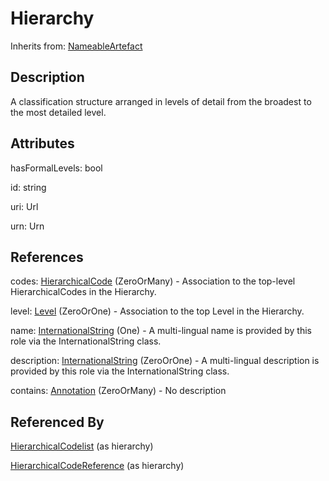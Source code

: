 
# Hierarchy

Inherits from: [NameableArtefact](../Base/NameableArtefact.md)



## Description

A classification structure arranged in levels of detail from the broadest to the most detailed level.


## Attributes

hasFormalLevels: bool

id: string

uri: Url

urn: Urn



## References

codes: [HierarchicalCode](HierarchicalCode.md) (ZeroOrMany) - Association to the top-level HierarchicalCodes in the Hierarchy.

level: [Level](Level.md) (ZeroOrOne) - Association to the top Level in the Hierarchy.

name: [InternationalString](../Base/InternationalString.md) (One) - A multi-lingual name is provided by this role via the InternationalString class.

description: [InternationalString](../Base/InternationalString.md) (ZeroOrOne) - A multi-lingual description is provided by this role via the InternationalString class.

contains: [Annotation](../Base/Annotation.md) (ZeroOrMany) - No description



## Referenced By

[HierarchicalCodelist](HierarchicalCodelist.md) (as hierarchy)

[HierarchicalCodeReference](../HybridCodelistMap/HierarchicalCodeReference.md) (as hierarchy)


